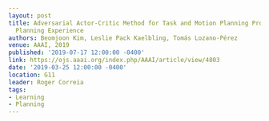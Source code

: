 ```yaml
---
layout: post
title: Adversarial Actor-Critic Method for Task and Motion Planning Problems Using
  Planning Experience
authors: Beomjoon Kim, Leslie Pack Kaelbling, Tomás Lozano-Pérez
venue: AAAI, 2019
published: '2019-07-17 12:00:00 -0400'
link: https://ojs.aaai.org/index.php/AAAI/article/view/4803
date: '2019-03-25 12:00:00 -0400'
location: G11
leader: Roger Correia
tags:
- Learning
- Planning
---
```


